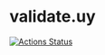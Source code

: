 # validate.uy
[![Actions Status](https://github.com/juanisorondo/validate.uy/workflows/PHP%20Composer/badge.svg)](https://github.com/juanisorondo/validate.uy/actions)
